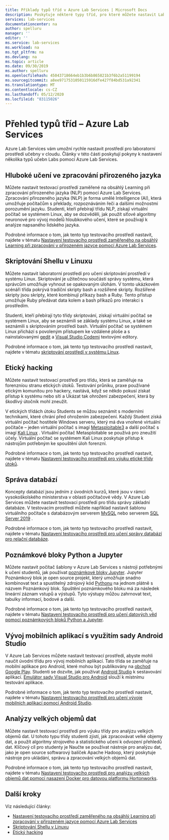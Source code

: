 ```yaml
---
title: Příklady typů tříd v Azure Lab Services | Microsoft Docs
description: Poskytuje některé typy tříd, pro které můžete nastavit Labs pomocí Azure Lab Services.
services: lab-services
documentationcenter: na
author: spelluru
manager: ''
editor: ''
ms.service: lab-services
ms.workload: na
ms.tgt_pltfrm: na
ms.devlang: na
ms.topic: article
ms.date: 09/30/2019
ms.author: spelluru
ms.openlocfilehash: 45043718664eb1b3b6b865821b3f6b2a51199194
ms.sourcegitcommit: a8ee9717531050115916dfe427f84bd531a92341
ms.translationtype: MT
ms.contentlocale: cs-CZ
ms.lasthandoff: 05/12/2020
ms.locfileid: "83115026"
---
```

# <a name="class-types-overview---azure-lab-services"></a>Přehled typů tříd – Azure Lab Services

Azure Lab Services vám umožní rychle nastavit prostředí pro laboratorní prostředí učebny v cloudu. Články v této části poskytují pokyny k nastavení několika typů učebn Labs pomocí Azure Lab Services.

## <a name="deep-learning-in-natural-language-processing"></a>Hluboké učení ve zpracování přirozeného jazyka

Můžete nastavit testovací prostředí zaměřené na obsáhlý Learning při zpracování přirozeného jazyka (NLP) pomocí Azure Lab Services. Zpracování přirozeného jazyka (NLP) je forma umělé Intelligence (AI), která umožňuje počítačům s překlady, rozpoznáváním řeči a dalšími možnostmi porozumění jazyku. Studenti, kteří přebírají třídu NLP, získají virtuální počítač se systémem Linux, aby se dozvěděli, jak použít síťové algoritmy neuronové pro vývoj modelů hloubkového učení, které se používají k analýze napsaného lidského jazyka.

Podrobné informace o tom, jak tento typ testovacího prostředí nastavit, najdete v tématu [Nastavení testovacího prostředí zaměřeného na obsáhlý Learning při zpracování v přirozeném jazyce pomocí Azure Lab Services](class-type-deep-learning-natural-processing.md).

## <a name="shell-scripting-on-linux"></a>Skriptování Shellu v Linuxu

Můžete nastavit laboratorní prostředí pro učení skriptování prostředí v systému Linux. Skriptování je užitečnou součástí správy systému, která správcům umožňuje vyhnout se opakovaným úlohám. V tomto ukázkovém scénáři třída pokrývá tradiční skripty bash a rozšířené skripty. Rozšířené skripty jsou skripty, které kombinují příkazy bash a Ruby. Tento přístup umožňuje Ruby předávat data kolem a bash příkazů pro interakci s prostředím.

Studenti, kteří přebírají tyto třídy skriptování, získají virtuální počítač se systémem Linux, aby se seznámili se základy systému Linux, a také se seznámili s skriptováním prostředí bash. Virtuální počítač se systémem Linux přichází s povoleným přístupem ke vzdálené ploše a s nainstalovanými [gedit](https://help.gnome.org/users/gedit/stable/) a [Visual Studio Codemi](https://code.visualstudio.com/) textovými editory.

Podrobné informace o tom, jak tento typ testovacího prostředí nastavit, najdete v tématu [skriptování prostředí v systému Linux](class-type-shell-scripting-linux.md).

## <a name="ethical-hacking"></a>Etický hacking

Můžete nastavit testovací prostředí pro třídu, která se zaměřuje na forenzníou stranu etických útoků. Testování průniku, praxe používané etickým komunitou pro hackery, nastává, když se někdo pokusí získat přístup k systému nebo síti a Ukázat tak ohrožení zabezpečení, která by škodlivý útočník mohl zneužít.

V etických třídách útoku Students se můžou seznámit s moderními technikami, které chrání před ohrožením zabezpečení. Každý Student získá virtuální počítač hostitele Windows serveru, který má dva vnořené virtuální počítače – jeden virtuální počítač s imagí [Metasploitable3](https://github.com/rapid7/metasploitable3) a další počítač s imagí [Kali Linux](https://www.kali.org/) . Virtuální počítač Metasploitable se používá pro zneužití účely.  Virtuální počítač se systémem Kali Linux poskytuje přístup k nástrojům potřebným ke spouštění úloh forenzní.

Podrobné informace o tom, jak tento typ testovacího prostředí nastavit, najdete v tématu [Nastavení testovacího prostředí pro výuku etické třídy útoků](class-type-ethical-hacking.md).

## <a name="database-management"></a>Správa databází
Koncepty databází jsou jedním z úvodních kurzů, které jsou v rámci vysokoškolského ministerstva v oblasti počítačové vědy. V Azure Lab Services můžete nastavit testovací prostředí pro třídu správy základní databáze. V testovacím prostředí můžete například nastavit šablonu virtuálního počítače s databázovým serverem [MySQL](https://www.mysql.com/) nebo serverem [SQL Server 2019](https://www.microsoft.com/sql-server/sql-server-2019) .

Podrobné informace o tom, jak tento typ testovacího prostředí nastavit, najdete v tématu [Nastavení testovacího prostředí pro učení správy databází pro relační databáze](class-type-database-management.md).

## <a name="python-and-jupyter-notebooks"></a>Poznámkové bloky Python a Jupyter
Můžete nastavit počítač šablony v Azure Lab Services s nástroji potřebnými k učení studentů, jak používat [poznámkové bloky Jupyter](http://jupyter-notebook.readthedocs.io). Jupyter Poznámkový blok je open source projekt, který umožňuje snadno kombinovat text a spustitelný zdrojový kód [Pythonu](https://www.python.org/) na jednom plátně s názvem Poznámkový blok. Spuštění poznámkového bloku má za následek lineární záznam vstupů a výstupů.  Tyto výstupy můžou zahrnovat text, tabulky informací, bodové a další.

Podrobné informace o tom, jak tento typ testovacího prostředí nastavit, najdete v tématu [Nastavení testovacího prostředí pro učení datových věd pomocí poznámkových bloků Python a Jupyter](class-type-jupyter-notebook.md).

## <a name="mobile-app-development-with-android-studio"></a>Vývoj mobilních aplikací s využitím sady Android Studio
V Azure Lab Services můžete nastavit testovací prostředí, abyste mohli naučit úvodní třídu pro vývoj mobilních aplikací. Tato třída se zaměřuje na mobilní aplikace pro Android, které mohou být publikovány na [obchod Google Play](https://play.google.com/store/apps).  Studenti se dozvíte, jak používat [Android Studio](https://developer.android.com/studio) k sestavování aplikací.  [Emulátor sady Visual Studio pro Android](https://visualstudio.microsoft.com/vs/msft-android-emulator/) slouží k místnímu testování aplikace.

Podrobné informace o tom, jak tento typ testovacího prostředí nastavit, najdete v tématu [Nastavení testovacího prostředí pro učení vývoje mobilních aplikací pomocí Android Studio](class-type-mobile-dev-android-studio.md).

## <a name="big-data-analytics"></a>Analýzy velkých objemů dat
Můžete nastavit testovací prostředí pro výuku třídy pro analýzu velkých objemů dat. U tohoto typu třídy studenti zjistí, jak zpracovávat velké objemy dat, a použít algoritmy strojového a statistického učení k odvození přehledů dat. Klíčový cíl pro studenty je Naučte se používat nástroje pro analýzu dat, jako je open source softwarový balíček Apache Hadoop, který poskytuje nástroje pro ukládání, správu a zpracování velkých objemů dat. 

Podrobné informace o tom, jak tento typ testovacího prostředí nastavit, najdete v tématu [Nastavení testovacího prostředí pro analýzu velkých objemů dat pomocí nasazení Docker pro datovou platformu Hortonworks](class-type-big-data-analytics.md).

## <a name="next-steps"></a>Další kroky

Viz následující články:

- [Nastavení testovacího prostředí zaměřeného na obsáhlý Learning při zpracování v přirozeném jazyce pomocí Azure Lab Services](class-type-deep-learning-natural-processing.md)
- [Skriptování Shellu v Linuxu](class-type-shell-scripting-linux.md)
- [Etický hacking](class-type-ethical-hacking.md)
